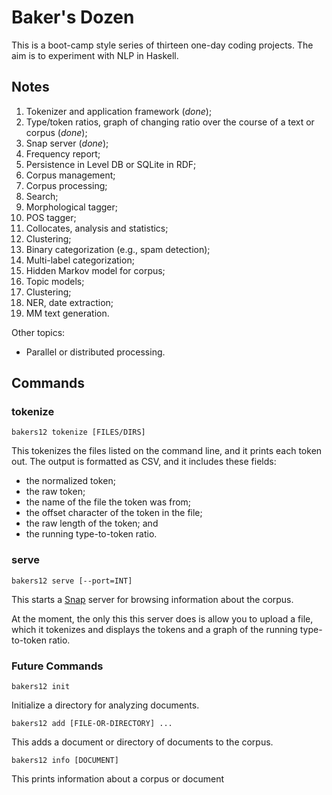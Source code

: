 
# Baker's Dozen

This is a boot-camp style series of thirteen one-day coding projects. The aim
is to experiment with NLP in Haskell.

## Notes

  1. Tokenizer and application framework (*done*);
  1. Type/token ratios, graph of changing ratio over the course of a text or
     corpus (*done*);
  1. Snap server (*done*);
  1. Frequency report;
  1. Persistence in Level DB or SQLite in RDF;
  1. Corpus management;
  1. Corpus processing;
  1. Search;
  1. Morphological tagger;
  1. POS tagger;
  1. Collocates, analysis and statistics;
  1. Clustering;
  1. Binary categorization (e.g., spam detection);
  1. Multi-label categorization;
  1. Hidden Markov model for corpus;
  1. Topic models;
  1. Clustering;
  1. NER, date extraction;
  1. MM text generation.

Other topics:

  * Parallel or distributed processing.

## Commands

### tokenize

    bakers12 tokenize [FILES/DIRS]

This tokenizes the files listed on the command line, and it prints each token
out. The output is formatted as CSV, and it includes these fields:

 * the normalized token;
 * the raw token;
 * the name of the file the token was from;
 * the offset character of the token in the file;
 * the raw length of the token; and
 * the running type-to-token ratio.

### serve

    bakers12 serve [--port=INT]

This starts a [Snap](http://snapframework.com/) server for browsing information
about the corpus.

At the moment, the only this this server does is allow you to upload a file,
which it tokenizes and displays the tokens and a graph of the running
type-to-token ratio.

### Future Commands

    bakers12 init

Initialize a directory for analyzing documents.

    bakers12 add [FILE-OR-DIRECTORY] ...

This adds a document or directory of documents to the corpus.

    bakers12 info [DOCUMENT]

This prints information about a corpus or document


